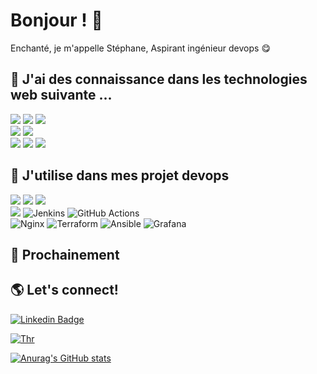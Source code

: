 # Bonjour !  👋

Enchanté, je m'appelle Stéphane, Aspirant ingénieur devops 😋

## 👾 J'ai des connaissance dans les technologies web suivante  ...
![](https://img.shields.io/badge/Express.js-404D59?style=for-the-badge)
![](https://img.shields.io/badge/JavaScript-323330?style=for-the-badge&logo=javascript&logoColor=F7DF1E) 
![](https://img.shields.io/badge/Node.js-43853D?style=for-the-badge&logo=node.js&logoColor=white)
</br>
![](https://img.shields.io/badge/PHP-777BB4?style=for-the-badge&logo=php&logoColor=white)
![](https://img.shields.io/badge/React-20232A?style=for-the-badge&logo=react&logoColor=61DAFB)
</br>
![](https://img.shields.io/badge/Flutter-02569B?style=for-the-badge&logo=flutter&logoColor=white)
![](https://img.shields.io/badge/MySQL-00000F?style=for-the-badge&logo=mysql&logoColor=white)
![](https://img.shields.io/badge/MongoDB-4EA94B?style=for-the-badge&logo=mongodb&logoColor=white)

## 🌱 J'utilise dans mes projet devops 

![](https://img.shields.io/badge/Docker-2CA5E0?style=for-the-badge&logo=docker&logoColor=white)
![](https://img.shields.io/badge/Linux-FCC624?style=for-the-badge&logo=linux&logoColor=black)
![](https://img.shields.io/badge/Postman-FF6C37?style=for-the-badge&logo=Postman&logoColor=white)
</br>
![](https://img.shields.io/badge/Amazon_AWS-FF9900?style=for-the-badge&logo=amazonaws&logoColor=wh)
![Jenkins](https://img.shields.io/badge/jenkins-%232C5263.svg?style=for-the-badge&logo=jenkins&logoColor=white)
![GitHub Actions](https://img.shields.io/badge/github%20actions-%232671E5.svg?style=for-the-badge&logo=githubactions&logoColor=white)
</br>
![Nginx](https://img.shields.io/badge/nginx-%23009639.svg?style=for-the-badge&logo=nginx&logoColor=white)
![Terraform](https://img.shields.io/badge/terraform-%235835CC.svg?style=for-the-badge&logo=terraform&logoColor=white)
![Ansible](https://img.shields.io/badge/ansible-%231A1918.svg?style=for-the-badge&logo=ansible&logoColor=white)
![Grafana](https://img.shields.io/badge/grafana-%23F46800.svg?style=for-the-badge&logo=grafana&logoColor=white)

## 🔮 Prochainement 

## 🌎 Let's connect! 
[![Linkedin Badge](https://img.shields.io/badge/-LinkedIn-blue?style=flat&logo=Linkedin&logoColor=ColorName&color=black&link=https://www.linkedin.com/in/st%C3%A9phane-duboze/)](https://www.linkedin.com/in/st%C3%A9phane-duboze/) 

[![Thr](https://user-images.githubusercontent.com/66829997/123549808-e09fb400-d76a-11eb-99c7-0df54b364045.png)](https://tryhackme.com/p/Thr)


[![Anurag's GitHub stats](https://github-readme-stats.vercel.app/api?username=Black-Thor&theme=radical)](https://github.com/anuraghazra/github-readme-stats)
